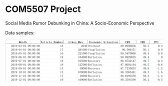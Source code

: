 # COM5507 Project
Social Media Rumor Debunking in China: A Socio-Economic Perspective

Data samples:

![DataSample](https://github.com/TedWangpengda/COM5507-Project/blob/master/Test.png)
